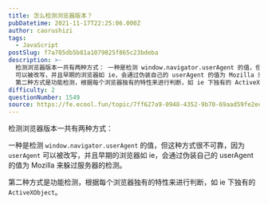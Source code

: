 ```yaml
---
title: 怎么检测浏览器版本？
pubDatetime: 2021-11-17T22:25:06.000Z
author: caorushizi
tags:
  - JavaScript
postSlug: f7a785db5b81a1079825f865c23bdeba
description: >-
  检测浏览器版本一共有两种方式： 一种是检测 window.navigator.userAgent 的值，但这种方式很不可靠，因为 userAgent
  可以被改写，并且早期的浏览器如 ie，会通过伪装自己的 userAgent 的值为 Mozilla 来躲过服务器的检测。
  第二种方式是功能检测，根据每个浏览器独有的特性来进行判断，如 ie 下独有的 ActiveXObject。
difficulty: 2
questionNumber: 1549
source: https://fe.ecool.fun/topic/7ff627a9-0948-4352-9b70-69aad59fe2ec
---
```


检测浏览器版本一共有两种方式：

一种是检测 `window.navigator.userAgent` 的值，但这种方式很不可靠，因为 `userAgent` 可以被改写，并且早期的浏览器如 ie，会通过伪装自己的 userAgent 的值为 Mozilla 来躲过服务器的检测。

第二种方式是功能检测，根据每个浏览器独有的特性来进行判断，如 ie 下独有的 `ActiveXObject`。
